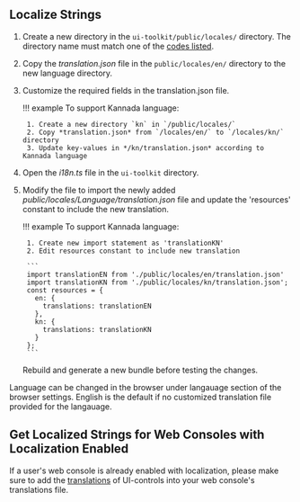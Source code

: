 ## Localize Strings

1. Create a new directory in the `ui-toolkit/public/locales/` directory.  The directory name must match one of the [codes listed](https://developers.google.com/admin-sdk/directory/v1/languages).

2. Copy the *translation.json* file in the `public/locales/en/` directory to the new language directory. 

3. Customize the required fields in the translation.json file. 

	!!! example
		To support Kannada language:

		1. Create a new directory `kn` in `/public/locales/`
		2. Copy *translation.json* from `/locales/en/` to `/locales/kn/` directory
		3. Update key-values in */kn/translation.json* according to Kannada language


4. Open the *i18n.ts* file in the `ui-toolkit` directory.

5. Modify the file to import the newly added *public/locales/Language/translation.json* file and update the 'resources' constant to include the new translation. 

	!!! example
		To support Kannada language:

		1. Create new import statement as 'translationKN'
		2. Edit resources constant to include new translation

		```
		import translationEN from './public/locales/en/translation.json'
		import translationKN from './public/locales/kn/translation.json';
		const resources = {
		  en: {
			translations: translationEN
		  },
		  kn: {
			translations: translationKN
		  }
		};
		```

	Rebuild and generate a new bundle before testing the changes.

Language can be changed in the browser under langauage section of the browser settings. English is the default if no customized translation file provided for the langauage.

## Get Localized Strings for Web Consoles with Localization Enabled

If a user's web console is already enabled with localization, please make sure to add the [translations](https://github.com/open-amt-cloud-toolkit/ui-toolkit/tree/master/public/locales) of UI-controls into your web console's translations file.
